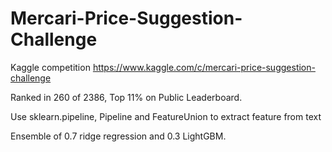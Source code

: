 # Mercari-Price-Suggestion-Challenge
Kaggle competition https://www.kaggle.com/c/mercari-price-suggestion-challenge

Ranked in 260 of 2386, Top 11% on Public Leaderboard.

Use sklearn.pipeline, Pipeline and FeatureUnion to extract feature from text 

Ensemble of 0.7 ridge regression and 0.3 LightGBM.
